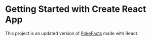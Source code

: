 # Getting Started with Create React App

This project is an updated version of [PokeFacts](https://github.com/hoyoungsin/PokeFacts) made with React.
